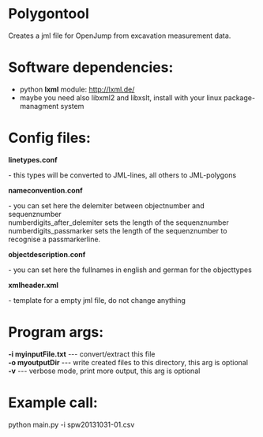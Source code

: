 Polygontool
===========

Creates a jml file for OpenJump from excavation measurement data.


Software dependencies:
======================

- python <b>lxml</b> module: http://lxml.de/
- maybe you need also libxml2 and libxslt, install with your linux package-managment system


Config files:
=============

<p><b>linetypes.conf</b></p> - this types will be converted to JML-lines, all others to JML-polygons<br>

<p><b>nameconvention.conf</b></p> - you can set here the delemiter between objectnumber and sequenznumber<br>numberdigits_after_delemiter sets the length of the sequenznumber<br>numberdigits_passmarker sets the length of the sequenznumber to recognise a passmarkerline.<br>

<p><b>objectdescription.conf</b></p> - you can set here the fullnames in english and german for the objecttypes<br>

<p><b>xmlheader.xml</b></p> - template for a empty jml file, do not change anything


Program args:
=============

<b>-i myinputFile.txt</b> --- convert/extract this file<br>
<b>-o myoutputDir</b> --- write created files to this directory, this arg is optional<br>
<b>-v</b> --- verbose mode, print more output, this arg is optional<br>


Example call:
=============

python main.py -i spw20131031-01.csv

